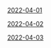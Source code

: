 [2022-04-01](04/days/2022-04-01.md)


[2022-04-02](04/days/2022-04-02.md)


[2022-04-03](04/days/2022-04-03.md)